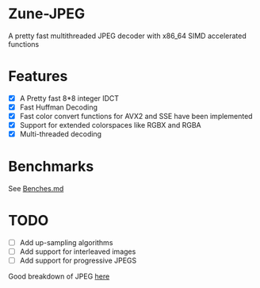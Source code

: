 # Zune-JPEG
A pretty fast multithreaded JPEG decoder with x86_64 SIMD accelerated functions


# Features
- [x] A Pretty fast 8*8 integer IDCT
- [x] Fast Huffman Decoding
- [x] Fast color convert functions for AVX2 and SSE have been implemented
- [x] Support for extended colorspaces like RGBX and RGBA
- [X] Multi-threaded decoding

# Benchmarks
See [Benches.md](/Benches.md)

# TODO
- [ ] Add up-sampling algorithms
- [ ] Add support for interleaved images
- [ ] Add support for progressive JPEGS

Good breakdown of JPEG [here](https://github.com/corkami/formats/blob/master/image/jpeg.md)
